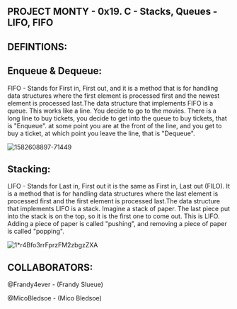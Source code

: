 ## PROJECT MONTY - 0x19. C - Stacks, Queues - LIFO, FIFO


## DEFINTIONS:

## Enqueue & Dequeue:
FIFO - Stands for First in, First out, and it is a method that is for handling data structures where the first element is processed first and the newest element is processed last.The data structure that implements FIFO is a queue. This works like a line. You decide to go to the movies. There is a long line to buy tickets, you decide to get into the queue to buy tickets, that is "Enqueue". at some point you are at the front of the line, and you get to buy a ticket, at which point you leave the line, that is "Dequeue".

![1582608897-71449](https://user-images.githubusercontent.com/108279441/202910424-f785f48f-2a4b-477e-a1b4-55d807319f14.png)


## Stacking:
LIFO - Stands for Last in, First out it is the same as First in, Last out (FILO). It is a method that is for handling data structures where the last element is processed first and the first element is processed last.The data structure that implements LIFO is a stack. Imagine a stack of paper. The last piece put into the stack is on the top, so it is the first one to come out. This is LIFO. Adding a piece of paper is called "pushing", and removing a piece of paper is called "popping".

![1*r4Bfo3rrFprzFM2zbgzZXA](https://user-images.githubusercontent.com/108279441/202910416-0f9a1d0f-c85d-43cf-a38c-be35e39dc93e.jpeg)


## COLLABORATORS:
@Frandy4ever - (Frandy Slueue)

@MicoBledsoe - (Mico Bledsoe)
